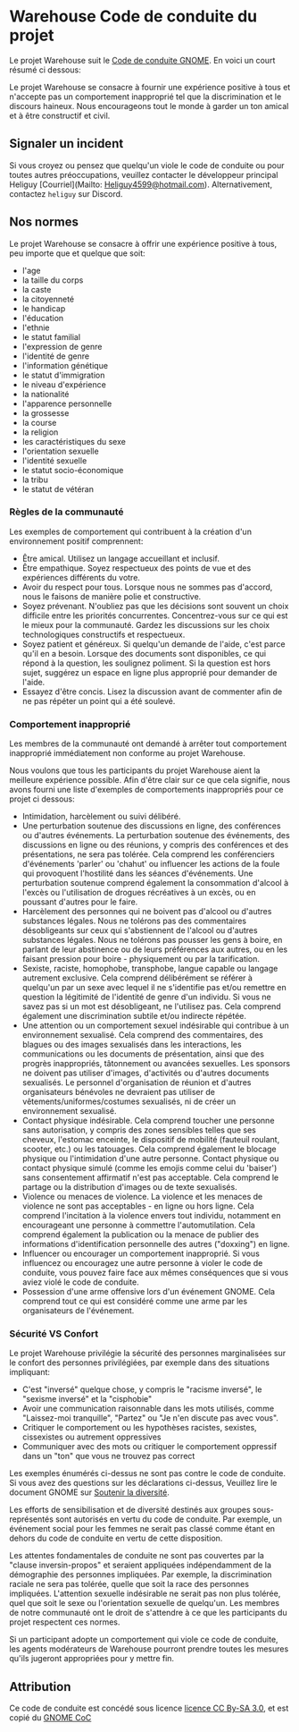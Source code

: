 # Warehouse Code de conduite du projet
Le projet Warehouse suit le [Code de conduite GNOME](https://conduct.gnome.org/). En voici un court résumé ci dessous:

Le projet Warehouse se consacre à fournir une expérience positive à tous et n'accepte pas un comportement inapproprié tel que la discrimination et le discours haineux. Nous encourageons tout le monde à garder un ton amical et à être constructif et civil.
## Signaler un incident
Si vous croyez ou pensez que quelqu'un viole le code de conduite ou pour toutes autres préoccupations, veuillez contacter le développeur principal Heliguy [Courriel](Mailto: Heliguy4599@hotmail.com). Alternativement, contactez `heliguy` sur Discord. 

## Nos normes
Le projet Warehouse se consacre à offrir une expérience positive à tous, peu importe que et quelque que soit:
 
* l'age
* la taille du corps
* la caste
* la citoyenneté
* le handicap
* l'éducation
* l'ethnie
* le statut familial
* l'expression de genre
* l'identité de genre
* l'information génétique
* le statut d'immigration
* le niveau d'expérience
* la nationalité
* l'apparence personnelle
* la grossesse
* la course
* la religion
* les caractéristiques du sexe
* l'orientation sexuelle
* l'identité sexuelle
* le statut socio-économique
* la tribu
* le statut de vétéran

### Règles de la communauté
Les exemples de comportement qui contribuent à la création d'un environnement positif comprennent:

* Être amical. Utilisez un langage accueillant et inclusif.
* Être empathique. Soyez respectueux des points de vue et des expériences différents du votre.
* Avoir du respect pour tous. Lorsque nous ne sommes pas d'accord, nous le faisons de manière polie et constructive.
* Soyez prévenant. N'oubliez pas que les décisions sont souvent un choix difficile entre les priorités concurrentes. Concentrez-vous sur ce qui est le mieux pour la communauté. Gardez les discussions sur les choix technologiques constructifs et respectueux.
* Soyez patient et généreux. Si quelqu'un demande de l'aide, c'est parce qu'il en a besoin. Lorsque des documents sont disponibles, ce qui répond à la question, les soulignez poliment. Si la question est hors sujet, suggérez un espace en ligne plus approprié pour demander de l'aide.
* Essayez d'être concis. Lisez la discussion avant de commenter afin de ne pas répéter un point qui a été soulevé.

### Comportement inapproprié

Les membres de la communauté ont demandé à arrêter tout comportement inapproprié immédiatement non conforme au projet Warehouse.

Nous voulons que tous les participants du projet Warehouse aient la meilleure expérience possible. Afin d'être clair sur ce que cela signifie, nous avons fourni une liste d'exemples de comportements inappropriés pour ce projet ci dessous:

* Intimidation, harcèlement ou suivi délibéré.
* Une perturbation soutenue des discussions en ligne, des conférences ou d'autres événements. La perturbation soutenue des événements, des discussions en ligne ou des réunions, y compris des conférences et des présentations, ne sera pas tolérée. Cela comprend les conférenciers d'événements 'parler' ou 'chahut' ou influencer les actions de la foule qui provoquent l'hostilité dans les séances d'événements. Une perturbation soutenue comprend également la consommation d'alcool à l'excès ou l'utilisation de drogues récréatives à un excès, ou en poussant d'autres pour le faire.
* Harcèlement des personnes qui ne boivent pas d'alcool ou d'autres substances légales. Nous ne tolérons pas des commentaires désobligeants sur ceux qui s'abstiennent de l'alcool ou d'autres substances légales. Nous ne tolérons pas pousser les gens à boire, en parlant de leur abstinence ou de leurs préférences aux autres, ou en les faisant pression pour boire - physiquement ou par la tarification.
* Sexiste, raciste, homophobe, transphobe, langue capable ou langage autrement exclusive. Cela comprend délibérément se référer à quelqu'un par un sexe avec lequel il ne s'identifie pas et/ou remettre en question la légitimité de l'identité de genre d'un individu. Si vous ne savez pas si un mot est désobligeant, ne l'utilisez pas. Cela comprend également une discrimination subtile et/ou indirecte répétée.
* Une attention ou un comportement sexuel indésirable qui contribue à un environnement sexualisé. Cela comprend des commentaires, des blagues ou des images sexualisés dans les interactions, les communications ou les documents de présentation, ainsi que des progrès inappropriés, tâtonnement ou avancées sexuelles. Les sponsors ne doivent pas utiliser d'images, d'activités ou d'autres documents sexualisés. Le personnel d'organisation de réunion et d'autres organisateurs bénévoles ne devraient pas utiliser de vêtements/uniformes/costumes sexualisés, ni de créer un environnement sexualisé.
* Contact physique indésirable. Cela comprend toucher une personne sans autorisation, y compris des zones sensibles telles que ses cheveux, l'estomac enceinte, le dispositif de mobilité (fauteuil roulant, scooter, etc.) ou les tatouages. Cela comprend également le blocage physique ou l'intimidation d'une autre personne. Contact physique ou contact physique simulé (comme les emojis comme celui du 'baiser') sans consentement affirmatif n'est pas acceptable. Cela comprend le partage ou la distribution d'images ou de texte sexualisés.
* Violence ou menaces de violence. La violence et les menaces de violence ne sont pas acceptables - en ligne ou hors ligne. Cela comprend l'incitation à la violence envers tout individu, notamment en encourageant une personne à commettre l'automutilation. Cela comprend également la publication ou la menace de publier des informations d'identification personnelle des autres ("doxxing") en ligne.
* Influencer ou encourager un comportement inapproprié. Si vous influencez ou encouragez une autre personne à violer le code de conduite, vous pouvez faire face aux mêmes conséquences que si vous aviez violé le code de conduite.
* Possession d'une arme offensive lors d'un événement GNOME. Cela comprend tout ce qui est considéré comme une arme par les organisateurs de l'événement.

### Sécurité VS Confort
Le projet Warehouse privilégie la sécurité des personnes marginalisées sur le confort des personnes privilégiées, par exemple dans des situations impliquant:

* C'est "inversé" quelque chose, y compris le "racisme inversé", le "sexisme inversé" et la "cisphobie"
* Avoir une communication raisonnable dans les mots utilisés, comme "Laissez-moi tranquille", "Partez" ou "Je n'en discute pas avec vous".
* Critiquer le comportement ou les hypothèses racistes, sexistes, cissexistes ou autrement oppressives
* Communiquer avec des mots ou critiquer le comportement oppressif dans un "ton" que vous ne trouvez pas correct

Les exemples énumérés ci-dessus ne sont pas contre le code de conduite. Si vous avez des questions sur les déclarations ci-dessus,  Veuillez lire le document GNOME sur [Soutenir la diversité](https://wiki.gnome.org/Foundation/CodeOfConduct/SupportingDiversity).

Les efforts de sensibilisation et de diversité destinés aux groupes sous-représentés sont autorisés en vertu du code de conduite. Par exemple, un événement social pour les femmes ne serait pas classé comme étant en dehors du code de conduite en vertu de cette disposition.

Les attentes fondamentales de conduite ne sont pas couvertes par la "clause inversin-propos" et seraient appliquées indépendamment de la démographie des personnes impliquées. Par exemple, la discrimination raciale ne sera pas tolérée, quelle que soit la race des personnes impliquées.
L'attention sexuelle indésirable ne serait pas non plus tolérée, quel que soit le sexe ou l'orientation sexuelle de quelqu'un. Les membres de notre communauté ont le droit de s'attendre à ce que les participants du projet respectent ces normes.

Si un participant adopte un comportement qui viole ce code de conduite, les agents modérateurs de Warehouse pourront prendre toutes les mesures qu'ils jugeront appropriées pour y mettre fin.

## Attribution
Ce code de conduite est concédé sous licence [licence CC By-SA 3.0](createCommons.org/licenses/by-sa/3.0/), et est copié du [GNOME CoC](https://wiki.gnome.org/Foundation/CodeOfConduct)
